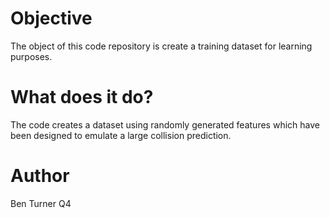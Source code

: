 # Objective
The object of this code repository is create a training dataset for learning purposes.

# What does it do?
The code creates a dataset using randomly generated features which have been designed to emulate a large collision prediction.

# Author
Ben Turner Q4
